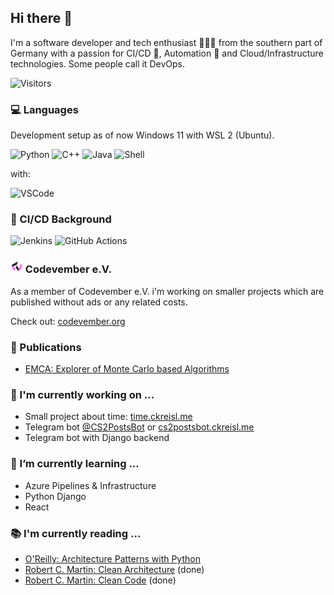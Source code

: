 ## Hi there 👋
I'm a software developer and tech enthusiast 🧑🏽‍💻 from the southern part of Germany with a passion for CI/CD 🚀, Automation 🤖 and Cloud/Infrastructure technologies. Some people call it DevOps.

![Visitors](https://api.visitorbadge.io/api/visitors?path=https%3A%2F%2Fgithub.com%2Fckreisl&countColor=%2337d67a)


### 💻 Languages
Development setup as of now Windows 11 with WSL 2 (Ubuntu).

![Python](https://img.shields.io/badge/Python%20-%2314354C.svg?style=for-the-badge&logo=python&logoColor=white)
![C++](https://img.shields.io/badge/C%2B%2B-00599C?style=for-the-badge&logo=c%2B%2B&logoColor=white)
![Java](https://img.shields.io/badge/Java-ED8B00?style=for-the-badge&logo=openjdk&logoColor=white)
![Shell](https://img.shields.io/badge/Shell_Script-121011?style=for-the-badge&logo=gnu-bash&logoColor=white)

with:

![VSCode](https://img.shields.io/badge/Visual_Studio_Code-0078D4?style=for-the-badge&logo=visual%20studio%20code&logoColor=white)


### 🚀 CI/CD Background
![Jenkins](https://img.shields.io/badge/jenkins-%232C5263.svg?style=for-the-badge&logo=jenkins&logoColor=white)
![GitHub Actions](https://img.shields.io/badge/github%20actions-%232671E5.svg?style=for-the-badge&logo=githubactions&logoColor=white)


### <img src="./images/codevember.png" width="20" alt="Codevember e.V."> Codevember e.V.
As a member of Codevember e.V. i'm working on smaller projects which are published without ads or any related costs.

Check out: [codevember.org](https://www.codevember.org)


### 📃 Publications
* [EMCA: Explorer of Monte Carlo based Algorithms](https://vmv2021.inf.tu-dresden.de/paper-emca-explorer-of-monte-carlo-based-algorithms/)


### 🔭 I'm currently working on ...
* Small project about time: [time.ckreisl.me](https://time.ckreisl.me/)
* Telegram bot [@CS2PostsBot](https://t.me/CS2PostsBot) or [cs2postsbot.ckreisl.me](https://cs2postsbot.ckreisl.me/)
* Telegram bot with Django backend


### 🌱 I’m currently learning ...
* Azure Pipelines & Infrastructure
* Python Django
* React


### 📚 I'm currently reading ...
* [O'Reilly: Architecture Patterns with Python](https://www.oreilly.com/library/view/architecture-patterns-with/9781492052197/)
* [Robert C. Martin: Clean Architecture](https://www.amazon.de/-/en/Robert-C-Martin/dp/0134494164) (done)
* [Robert C. Martin: Clean Code](https://www.amazon.de/-/en/Robert-Martin/dp/0132350882) (done)
